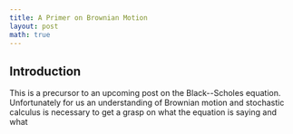 ```yaml
---
title: A Primer on Brownian Motion
layout: post
math: true
---
```


## Introduction
This is a precursor to an upcoming post on the Black--Scholes equation. Unfortunately for us an understanding of Brownian motion and stochastic calculus is necessary to get a grasp on what the equation is saying and what 
